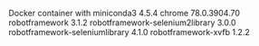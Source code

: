 Docker container with
miniconda3                      4.5.4
chrome                          78.0.3904.70
robotframework                  3.1.2
robotframework-selenium2library 3.0.0
robotframework-seleniumlibrary  4.1.0
robotframework-xvfb             1.2.2